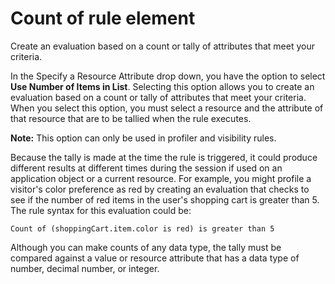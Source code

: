 # Count of rule element

Create an evaluation based on a count or tally of attributes that meet your criteria.

In the Specify a Resource Attribute drop down, you have the option to select **Use Number of Items in List**. Selecting this option allows you to create an evaluation based on a count or tally of attributes that meet your criteria. When you select this option, you must select a resource and the attribute of that resource that are to be tallied when the rule executes.

**Note:** This option can only be used in profiler and visibility rules.

Because the tally is made at the time the rule is triggered, it could produce different results at different times during the session if used on an application object or a current resource. For example, you might profile a visitor's color preference as red by creating an evaluation that checks to see if the number of red items in the user's shopping cart is greater than 5. The rule syntax for this evaluation could be:

```
Count of (shoppingCart.item.color is red) is greater than 5
```

Although you can make counts of any data type, the tally must be compared against a value or resource attribute that has a data type of number, decimal number, or integer.


